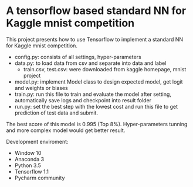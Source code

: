# A tensorflow based standard NN for Kaggle mnist competition

This project presents how to use Tensorflow to implement a standard NN for Kaggle
mnist competition.
+ config.py: consists of all settings, hyper-parameters
+ data.py: to load data from csv and separate into data and label
    + train.csv, test.csv: were downloaded from kaggle homepage, mnist project
+ model.py: implement Model class to design expected model, get logit and 
weights or biases
+ train.py: run this file to train and evaluate the model after setting, 
automatically save logs and checkpoint into result folder
+ run.py: set the best step with the lowest cost and run this file to get
prediction of test data and submit.

The best score of this model is 0.995 (Top 8%).
Hyper-parameters tunning and more complex model would get better result.


Development enviroment:
+ Window 10
+ Anaconda 3
+ Python 3.5
+ Tensorflow 1.1
+ Pycharm community
